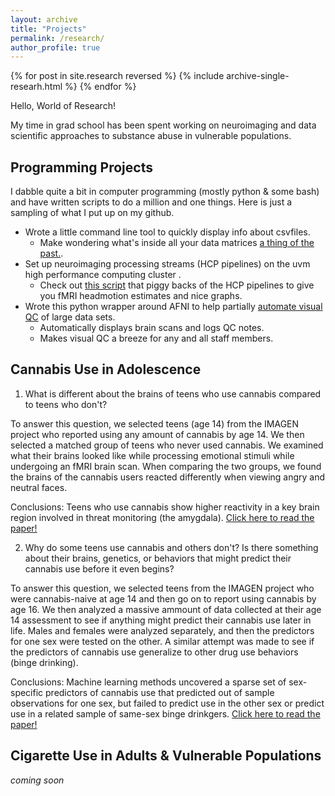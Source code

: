 ```yaml
---
layout: archive
title: "Projects"
permalink: /research/
author_profile: true
---
```

{% for post in site.research reversed %}
  {% include archive-single-researh.html %}
{% endfor %}

Hello, World of Research!

My time in grad school has been spent working on neuroimaging and data scientific approaches to substance abuse in vulnerable populations.

## Programming Projects
I dabble quite a bit in computer programming (mostly python & some bash) and have written scripts to do a million and one things. Here is 
just a sampling of what I put up on my github.  
* Wrote a little command line tool to quickly display info about csvfiles.
  * Make wondering what's inside all your data matrices <a href="https://github.com/PhilipSpechler/csvnome">a thing of the past.</a>.
* Set up neuroimaging processing streams (HCP pipelines) on the <a hrefs="https://www.uvm.edu/vacc">uvm high performance computing cluster
</a>.
  * Check out <a href="https://github.com/PhilipSpechler/fMRI-HeadMotion-Checker">this script</a> that piggy backs of the HCP pipelines to 
  give you fMRI headmotion estimates and nice graphs.  
* Wrote this python wrapper around AFNI to help partially <a href="https://github.com/PhilipSpechler/Visual_QC_for_MRI_Datasets">automate 
 visual QC</a> of large data sets.
  * Automatically displays brain scans and logs QC notes.
  * Makes visual QC a breeze for any and all staff members. 

## Cannabis Use in Adolescence
1. What is different about the brains of teens who use cannabis compared to teens who don't?

To answer this question, we selected teens (age 14) from the IMAGEN project who reported using any amount of cannabis by age 14. We then 
selected a matched group of teens who never used cannabis. We examined what their brains looked like while processing emotional stimuli 
while undergoing an fMRI brain scan. When comparing the two groups, we found the brains of the cannabis users 
reacted differently when viewing angry and neutral faces.

Conclusions: Teens who use cannabis show higher reactivity in a key brain region involved in threat monitoring (the amygdala).
<a href="https://philipspechler.github.io/publication/Publication1_Spechler_DCN_2015">Click here to read the paper!</a>

2. Why do some teens use cannabis and others don't? Is there something about their brains, genetics, or behaviors that might predict their 
cannabis use before it even begins? 

To answer this question, we selected teens from the IMAGEN project who were cannabis-naive at age 14 and then go on to report using 
cannabis by age 16. We then analyzed a massive ammount of data collected at their age 14 assessment to see if anything might
predict their cannabis use later in life. Males and females were analyzed separately, and then the predictors for one sex were tested on 
the other. A similar attempt was made to see if the predictors of cannabis use generalize to other drug use behaviors (binge drinking).

Conclusions: Machine learning methods uncovered a sparse set of sex-specific predictors of cannabis use that predicted out of sample 
observations for one sex, but failed to predict use in the other sex or predict use in a related sample of same-sex binge drinkgers. 
<a href="https://philipspechler.github.io/publication/Publication2_Spechler_EJN_2018">Click here to read the paper!</a>

## Cigarette Use in Adults & Vulnerable Populations
*coming soon*
